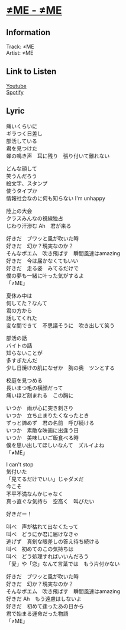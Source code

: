 # [≠ME - ≠ME](https://j-lyric.net/artist/a0609a3/l054a71.html)  
## Information  
Track: ≠ME  
Artist: ≠ME  
## Link to Listen  
[Youtube](https://www.youtube.com/watch?v=wsKSUGDKRpQ)  
[Spotify](https://open.spotify.com/track/3Y100abgqX8lyjT9pCktZr?si=dde58d339c244424)  
## Lyric  
痛いくらいに  
ギラつく日差し  
部活している  
君を見つけた  
蝉の鳴き声　耳に残り　張り付いて離れない  
  
どんな顔して  
笑うんだろう  
絵文字、スタンプ  
使うタイプか  
情報社会なのに何も知らない I'm unhappy  
  
陸上の大会  
クラスみんなの視線独占  
じわり汗滲む Ah　君が来る  
  
好きだ　ブワッと風が吹いた時  
好きだ　幻か？現実なのか？  
そんなポエム　吹き飛ばす　瞬間風速はamazing  
好きだ　今は届かなくてもいい  
好きだ　走る姿　みてるだけで  
僕の夢も一緒に叶った気がするよ  
「≠ME」  
  
夏休み中は  
何してた？なんて  
君の方から  
話してくれた  
変な間できて　不思議そうに　吹き出して笑う  
  
部活の話  
バイトの話  
知らないことが  
多すぎたんだ  
少し日焼けの肌になぜか　胸の奥　ツンとする  
  
校庭を見つめる  
長いまつ毛の横顔だって  
痛いほど刻まれる　この胸に  
  
いつか　雨が心に突き刺さり  
いつか　立ち止まりたくなったとき  
ずっと諦めず　君の名前　呼び続ける  
いつか　素敵な映画に出逢う日  
いつか　美味しいご飯食べる時  
僕を思い出してほしいなんて　ズルイよね  
「≠ME」  
  
I can't stop  
気付いた  
「見てるだけでいい」じゃダメだ  
今こそ  
不平不満なんかじゃなく  
真っ直ぐな気持ち　空高く　叫びたい  
  
好きだー！  
  
叫べ　声が枯れて出なくたって  
叫べ　どうにか君に届けなきゃ  
逃げず　真剣な眼差しの答え待ち続ける  
叫べ　初めてのこの気持ちは  
叫べ　どう処理すればいいんだろう  
「愛」や「恋」なんて言葉では　もう片付かない  
  
好きだ　ブワッと風が吹いた時  
好きだ　幻か？現実なのか？  
そんなポエム　吹き飛ばす　瞬間風速はamazing  
好きだ Ah　もう遠慮はしないよ  
好きだ　初めて逢ったあの日から  
君で始まる運命だった物語  
「≠ME」  
  
